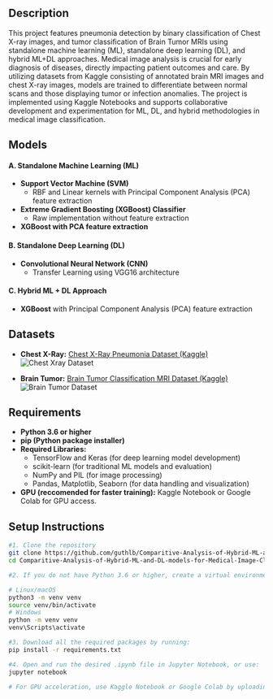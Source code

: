 ## Description

This project features pneumonia detection by binary classification of Chest X-ray images, and tumor classification of Brain Tumor MRIs using standalone machine learning (ML), standalone deep learning (DL), and hybrid ML+DL approaches. Medical image analysis is crucial for early diagnosis of diseases, directly impacting patient outcomes and care. By utilizing datasets from Kaggle consisting of annotated brain MRI images and chest X-ray images, models are trained to differentiate between normal scans and those displaying tumor or infection anomalies. The project is implemented using Kaggle Notebooks and supports collaborative development and experimentation for ML, DL, and hybrid methodologies in medical image classification.

## Models

#### A. Standalone Machine Learning (ML)
- **Support Vector Machine (SVM)**  
  - RBF and Linear kernels with Principal Component Analysis (PCA) feature extraction
- **Extreme Gradient Boosting (XGBoost) Classifier**  
  - Raw implementation without feature extraction
- **XGBoost with PCA feature extraction**

#### B. Standalone Deep Learning (DL)
- **Convolutional Neural Network (CNN)**  
  - Transfer Learning using VGG16 architecture

#### C. Hybrid ML + DL Approach
- **XGBoost** with Principal Component Analysis (PCA) feature extraction

## Datasets

  - **Chest X-Ray:** [Chest X-Ray Pneumonia Dataset (Kaggle)](https://www.kaggle.com/datasets/paultimothymooney/chest-xray-pneumonia)
![Chest Xray Dataset](https://github.com/user-attachments/assets/00d6e5a8-928e-4dc5-8169-0e17d9cb72c2)

  - **Brain Tumor:** [Brain Tumor Classification MRI Dataset (Kaggle)](https://www.kaggle.com/datasets/sartajbhuvaji/brain-tumor-classification-mri)
![Brain Tumor Dataset](https://github.com/user-attachments/assets/6f89bf30-a3b2-4994-9e25-e9aa38dde4be)

## Requirements

- **Python 3.6 or higher**
- **pip (Python package installer)**
- **Required Libraries:**
  - TensorFlow and Keras (for deep learning model development)
  - scikit-learn (for traditional ML models and evaluation)
  - NumPy and PIL (for image processing)
  - Pandas, Matplotlib, Seaborn (for data handling and visualization)
- **GPU (reccomended for faster training):** Kaggle Notebook or Google Colab for GPU access.

## Setup Instructions

```bash
#1. Clone the repository
git clone https://github.com/guthlb/Comparitive-Analysis-of-Hybrid-ML-and-DL-models-for-Medical-Image-Classification
cd Comparitive-Analysis-of-Hybrid-ML-and-DL-models-for-Medical-Image-Classification

#2. If you do not have Python 3.6 or higher, create a virtual environment using this in your command prompt

# Linux/macOS
python3 -m venv venv
source venv/bin/activate
# Windows
python -m venv venv
venv\Scripts\activate

#3. Download all the required packages by running:
pip install -r requirements.txt

#4. Open and run the desired .ipynb file in Jupyter Notebook, or use:
jupyter notebook

# For GPU acceleration, use Kaggle Notebook or Google Colab by uploading the code and data.
